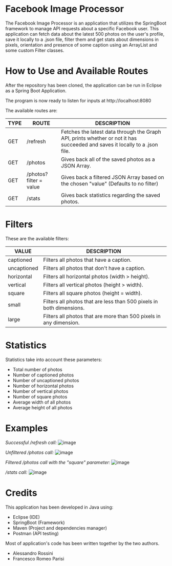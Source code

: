 # Facebook Image Processor

The Facebook Image Processor is an application that utilizes the SpringBoot framework to manage API requests about a specific Facebook user.
This application can fetch data about the latest 500 photos on the user's profile, save it locally to a .json file, filter them and get stats about
dimensions in pixels, orientation and presence of some caption using an ArrayList and some custom Filter classes.

# How to Use and Available Routes

After the repository has been cloned, the application can be run in Eclipse as a Spring Boot Application.

The program is now ready to listen for inputs at http://localhost:8080

The available routes are:

|TYPE            |ROUTE                          | DESCRIPTION                         |
|----------------|-------------------------------|-----------------------------|
|GET             | /refresh                      | Fetches the latest data through the Graph API, prints whether or not it has succeeded and saves it locally to a .json file.          |
|GET             | /photos                       | Gives back all of the saved photos as a JSON Array.                                          |
|GET             | /photos?filter = value        | Gives back a filtered JSON Array based on the chosen "value" (Defaults to no filter)              |
|GET             | /stats                        | Gives back statistics regarding the saved photos.                                            |

# Filters

These are the available filters:

|VALUE    | DESCRIPTION                          | 
|----------------|-------------------------------|
|captioned       | Filters all photos that have a caption.                     | 
|uncaptioned     | Filters all photos that don't have a caption.                       |
|horizontal      | Filters all horizontal photos (width > height).        | 
|vertical        | Filters all vertical photos (height > width).   
|square          | Filters all square photos (height = width).
|small           | Filters all photos that are less than 500 pixels in both dimensions.
|large           | Filters all photos that are more than 500 pixels in any dimension.

# Statistics

Statistics take into account these parameters:

- Total number of photos
- Number of captioned photos
- Number of uncaptioned photos
- Number of horizontal photos
- Number of vertical photos
- Number of square photos
- Average width of all photos
- Average height of all photos

# Examples

*Successful /refresh call:*
![image](https://user-images.githubusercontent.com/40301422/146972399-126eef60-7336-44b5-96af-130e687d927b.png)

*Unfiltered /photos call:*
![image](https://user-images.githubusercontent.com/40301422/146971989-6409c157-5a00-49fe-8c98-711ad5f9a412.png)

*Filtered /photos call with the "square" parameter:*
![image](https://user-images.githubusercontent.com/40301422/146972265-b29896c5-84d4-4d6a-8431-3b6ff0511c16.png)

*/stats call:*
![image](https://user-images.githubusercontent.com/40301422/146972501-a85eb076-6ae5-4bad-8726-0d850d6724d3.png)


# Credits

This application has been developed in Java using: 

- Eclipse (IDE) 
- SpringBoot (Framework)
- Maven (Project and dependencies manager)
- Postman (API testing)

Most of application's code has been written together by the two authors.

- Alessandro Rossini
- Francesco Romeo Parisi
